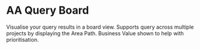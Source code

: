 # AA Query Board

Visualise your query results in a board view. Supports query across multiple projects by displaying the Area Path. Business Value shown to help with prioritisation.

